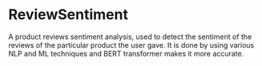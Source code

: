 # ReviewSentiment
A product reviews sentiment analysis, used to detect the sentiment of the reviews of the particular product the user gave. It is done by using various NLP and ML techniques and BERT transformer makes it more accurate.
